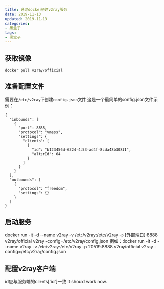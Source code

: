 ```yaml
---
title: 通过docker搭建v2ray服务
date: 2019-11-13
updated: 2019-11-13
categories:
- 黑盒子
tags:
- 黑盒子
---
```


## 获取镜像
`docker pull v2ray/official`

## 准备配置文件
需要在`/etc/v2ray`下创建`config.json`文件
这是一个最简单的config.json文件示例：
```
{
  "inbounds": [
    {
      "port": 8888,
      "protocol": "vmess",
      "settings": {
        "clients": [
          {
            "id": "b123456d-6324-4d53-ad4f-8cda48b30811",
            "alterId": 64
          }
        ]
      }
    }
  ],
  "outbounds": [
    {
      "protocol": "freedom",
      "settings": {}
    }
  ]
}
```

## 启动服务
docker run -it -d --name v2ray -v /etc/v2ray:/etc/v2ray -p [外部端口]:8888 v2ray/official v2ray -config=/etc/v2ray/config.json
例如：docker run -it -d --name v2ray -v /etc/v2ray:/etc/v2ray -p 20519:8888 v2ray/official v2ray -config=/etc/v2ray/config.json

## 配置v2ray客户端
id应与服务端的clients['id']一致
It should work now.
